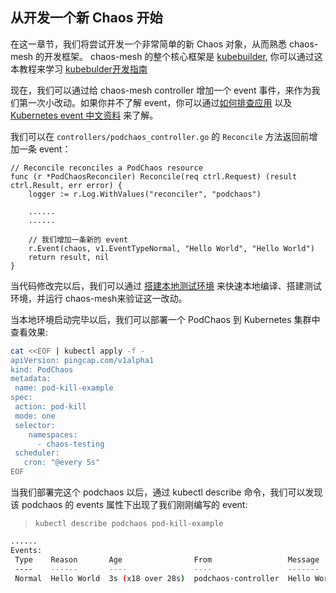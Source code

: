 ## 从开发一个新 Chaos 开始

在这一章节，我们将尝试开发一个非常简单的新 Chaos 对象，从而熟悉 chaos-mesh 的开发框架。 chaos-mesh 的整个核心框架是 [kubebuilder](https://github.com/kubernetes-sigs/kubebuilder), 你可以通过这本教程来学习 [kubebulder开发指南](https://book.kubebuilder.io/)


现在，我们可以通过给 chaos-mesh controller 增加一个 event 事件，来作为我们第一次小改动。如果你并不了解 event，你可以通过[如何排查应用](https://kubernetes.io/docs/tasks/debug-application-cluster/debug-application-introspection/#using-kubectl-describe-pod-to-fetch-details-about-pods) 以及 [Kubernetes event 中文资料](https://www.kubernetes.org.cn/1031.html)  来了解。

我们可以在 `controllers/podchaos_controller.go` 的 `Reconcile` 方法返回前增加一条 event：

```golang
// Reconcile reconciles a PodChaos resource
func (r *PodChaosReconciler) Reconcile(req ctrl.Request) (result ctrl.Result, err error) {
	logger := r.Log.WithValues("reconciler", "podchaos")

    ......
    ......

    // 我们增加一条新的 event
	r.Event(chaos, v1.EventTypeNormal, "Hello World", "Hello World")
	return result, nil
}

```

当代码修改完以后，我们可以通过 [搭建本地测试环境](setup-local-dev-env.md) 来快速本地编译、搭建测试环境，并运行 chaos-mesh来验证这一改动。

当本地环境启动完毕以后，我们可以部署一个 PodChaos 到 Kubernetes 集群中查看效果:

```bash 
cat <<EOF | kubectl apply -f -
apiVersion: pingcap.com/v1alpha1
kind: PodChaos
metadata:
 name: pod-kill-example
spec:
 action: pod-kill
 mode: one
 selector:
    namespaces:
      - chaos-testing
 scheduler:
   cron: "@every 5s"
EOF
```

当我们部署完这个 podchaos 以后，通过 kubectl describe 命令，我们可以发现该 podchaos 的 events 属性下出现了我们刚刚编写的 event:

> `kubectl describe podchaos pod-kill-example`

```bash
......
Events:
 Type    Reason       Age                From                 Message
 ----    ------       ----               ----                 -------
 Normal  Hello World  3s (x18 over 28s)  podchaos-controller  Hello World
```

